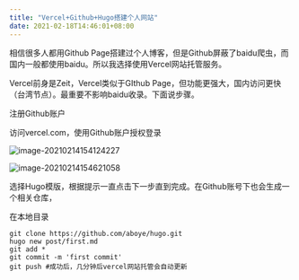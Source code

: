 ```yaml
---
title: "Vercel+Github+Hugo搭建个人网站"
date: 2021-02-18T14:46:01+08:00
---
```

相信很多人都用Github Page搭建过个人博客，但是Github屏蔽了baidu爬虫，而国内一般都使用baidu。所以我选择使用Vercel网站托管服务。

Vercel前身是Zeit，Vercel类似于GIthub Page，但功能更强大，国内访问更快（台湾节点）。最重要不影响baidu收录。下面说步骤。

注册Github账户

访问vercel.com，使用Github账户授权登录

![image-20210214154124227](/images/image-20210214154124227.png)

![image-20210214154621058](/images/image-20210214154621058.png)

选择Hugo模版，根据提示一直点击下一步直到完成。在Github账号下也会生成一个相关仓库，

在本地目录

~~~
git clone https://github.com/aboye/hugo.git
hugo new post/first.md
git add *
git commit -m 'first commit'
git push #成功后，几分钟后vercel网站托管会自动更新
~~~
